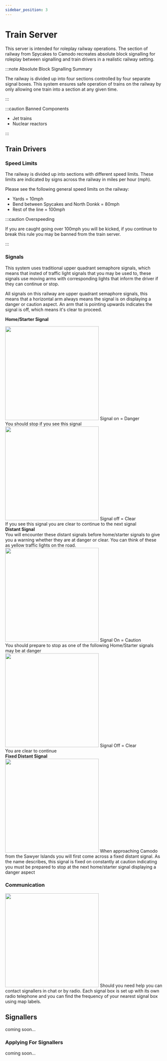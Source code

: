 ```yaml
---
sidebar_position: 3
---
```






# Train Server

This server is intended for roleplay railway operations. The section of railway from Spycakes to Camodo recreates absolute block signalling for roleplay between signalling and train drivers in a realistic railway setting.

:::note Absolute Block Signalling Summary

The railway is divided up into four sections controlled by four separate signal boxes. This system ensures safe operation of trains on the railway by only allowing one train into a section at any given time.

:::

:::caution Banned Components

- Jet trains
- Nuclear reactors

:::

## Train Drivers

### Speed Limits

The railway is divided up into sections with different speed limits. These limits are indicated by signs across the railway in miles per hour (mph).

Please see the following general speed limits on the railway:
- Yards = 10mph
- Bend between Spycakes and North Donkk = 80mph
- Rest of the line = 100mph

:::caution Overspeeding

If you are caught going over 100mph you will be kicked, if you continue to break this rule you may be banned from the train server.

:::

### Signals
This system uses traditional upper quadrant semaphore signals, which means that insted of traffic light signals that you may be used to, these signals use moving arms with corresponding lights that inform the driver if they can continue or stop.

All signals on this railway are upper quadrant semaphore signals, this means that a horizontal arm always means the signal is on displaying a danger or caution aspect. An arm that is pointing upwards indicates the signal is off, which means it's clear to proceed.

<b>Home/Starter Signal</b>

<div class="flex-vcenter mb-1">
    <img src="/img/trainsrv/trainsrvredsignal.png" width="300px"/>
    Signal on = Danger<br/>
    You should stop if you see this signal
  </div>
  <div class="flex-vcenter mb-1">
    <img src="/img/trainsrv/trainsrvgreensignal.png" width="300px"/>
    Signal off = Clear<br/>
    If you see this signal you are clear to continue to the next signal
  </div>
<b>Distant Signal</b><br/> You will encounter these distant signals before home/starter signals to give you a warning whether they are at danger or clear. You can think of these as yellow traffic lights on the road.
  <div class="flex-vcenter mb-1">
    <img src="/img/trainsrv/trainsrvyellowsignal1.png" width="300px"/>
    Signal On = Caution<br/>
    You should prepare to stop as one of the following Home/Starter signals may be at danger
  </div>
  <div class="flex-vcenter mb-1">
    <img src="/img/trainsrv/trainsrvyellowsignal2.png" width="300px"/>
    Signal Off = Clear<br/>
    You are clear to continue
  </div>
<b>Fixed Distant Signal</b>
  <div class="flex-vcenter mb-1">
    <img src="/img/trainsrv/trainsrvyellowsignal3.png" width="300px"/>
    When approaching Camodo from the Sawyer Islands you will first come across a fixed distant signal. As the name describes, this signal is fixed on constantly at caution indicating you must be prepared to stop at the next home/starter signal displaying a danger aspect
  </div>

### Communication

  <div class="flex-vcenter mb-1">
    <img src="/img/trainsrv/trainsrvcommbox.png" width="300px"/>
    Should you need help you can contact signallers in chat or by radio. Each signal box is set up with its own radio telephone and you can find the frequency of your nearest signal box using map labels.
  </div>

## Signallers

coming soon...

### Applying For Signallers

coming soon...
